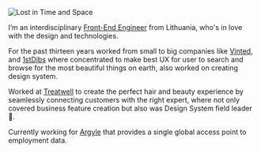 ![Lost in Time and Space](https://res.cloudinary.com/dglxo7mmd/image/upload/v1599473657/Logos/github-img_qjlfy2.png)

I’m an interdisciplinary [Front-End Engineer](https://lt.linkedin.com/in/irasikaite/) from Lithuania, who's in love with the design and technologies.

For the past thirteen years worked from small to big companies like [Vinted](https://www.vinted.com/), and [1stDibs](https://www.1stdibs.com/) where concentrated to make best UX for user to search and browse for the most beautiful things on earth, also worked on creating design system.

Worked at [Treatwell](https://www.treatwell.co.uk/) to create the perfect hair and beauty experience by seamlessly connecting customers with the right expert, where not only covered business feature creation but also was Design System field leader :rocket:.

Currently working for [Argyle](https://www.argyle.com/) that provides a single global access point to employment data.
